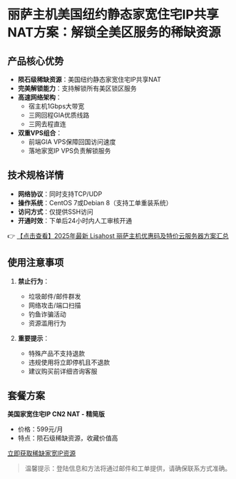 # 丽萨主机美国纽约静态家宽住宅IP共享NAT方案：解锁全美区服务的稀缺资源

## 产品核心优势

- **陨石级稀缺资源**：美国纽约静态家宽住宅IP共享NAT
- **完美解锁能力**：支持解锁所有美区锁区服务
- **高速网络架构**：
  - 宿主机1Gbps大带宽
  - 三网回程GIA优质线路
  - 三网去程直连
- **双重VPS组合**：
  - 前端GIA VPS保障回国访问速度
  - 落地家宽IP VPS负责解锁服务

## 技术规格详情

- **网络协议**：同时支持TCP/UDP
- **操作系统**：CentOS 7或Debian 8（支持工单重装系统）
- **访问方式**：仅提供SSH访问
- **开通时效**：下单后24小时内人工审核开通

👉 [【点击查看】2025年最新 Lisahost 丽萨主机优惠码及特价云服务器方案汇总](https://bit.ly/lisazhuji)

## 使用注意事项

1. **禁止行为**：
   - 垃圾邮件/邮件群发
   - 网络攻击/端口扫描
   - 钓鱼诈骗活动
   - 资源滥用行为

2. **重要提示**：
   - 特殊产品不支持退款
   - 违规使用将立即停机且不退款
   - 建议购买前详细咨询客服

## 套餐方案

**美国家宽住宅IP CN2 NAT - 精简版**

- 价格：599元/月
- 特点：陨石级稀缺资源，收藏价值高

[立即获取稀缺家宽IP资源](https://bit.ly/lisazhuji)

> 温馨提示：登陆信息和方法将通过邮件和工单提供，请确保联系方式准确。